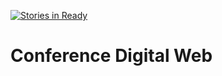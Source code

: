 [![Stories in Ready](https://badge.waffle.io/ztolley/conference-digital-web.png?label=ready&title=Ready)](https://waffle.io/ztolley/conference-digital-web)
# Conference Digital Web
